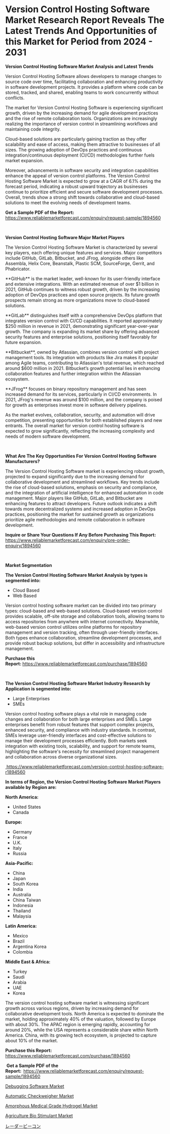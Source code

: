<p><h1>Version Control Hosting Software Market Research Report Reveals The Latest Trends And Opportunities of this Market for Period from 2024 - 2031</h1></p><p><strong>Version Control Hosting Software Market Analysis and Latest Trends</strong></p>
<p><p>Version Control Hosting Software allows developers to manage changes to source code over time, facilitating collaboration and enhancing productivity in software development projects. It provides a platform where code can be stored, tracked, and shared, enabling teams to work concurrently without conflicts. </p><p>The market for Version Control Hosting Software is experiencing significant growth, driven by the increasing demand for agile development practices and the rise of remote collaboration tools. Organizations are increasingly realizing the importance of version control in streamlining workflows and maintaining code integrity. </p><p>Cloud-based solutions are particularly gaining traction as they offer scalability and ease of access, making them attractive to businesses of all sizes. The growing adoption of DevOps practices and continuous integration/continuous deployment (CI/CD) methodologies further fuels market expansion. </p><p>Moreover, advancements in software security and integration capabilities enhance the appeal of version control platforms. The Version Control Hosting Software Market is expected to grow at a CAGR of 6.1% during the forecast period, indicating a robust upward trajectory as businesses continue to prioritize efficient and secure software development processes. Overall, trends show a strong shift towards collaborative and cloud-based solutions to meet the evolving needs of development teams.</p></p>
<p><strong>Get a Sample PDF of the Report:&nbsp;</strong> <a href="https://www.reliablemarketforecast.com/enquiry/request-sample/1894560?utm_campaign=1082&utm_medium=2&utm_source=Github&utm_content=ia&utm_term=24102024&utm_id=version-control-hosting-software">https://www.reliablemarketforecast.com/enquiry/request-sample/1894560</a></p>
<p>&nbsp;</p>
<p><strong>Version Control Hosting Software Major Market Players</strong></p>
<p><p>The Version Control Hosting Software Market is characterized by several key players, each offering unique features and services. Major competitors include GitHub, GitLab, Bitbucket, and JFrog, alongside others like Assembla, Helix Core, Beanstalk, Plastic SCM, SourceForge, Gerrit, and Phabricator.</p><p>**GitHub** is the market leader, well-known for its user-friendly interface and extensive integrations. With an estimated revenue of over $1 billion in 2021, GitHub continues to witness robust growth, driven by the increasing adoption of DevOps practices and open source projects. Its future growth prospects remain strong as more organizations move to cloud-based solutions.</p><p>**GitLab** distinguishes itself with a comprehensive DevOps platform that integrates version control with CI/CD capabilities. It reported approximately $250 million in revenue in 2021, demonstrating significant year-over-year growth. The company is expanding its market share by offering advanced security features and enterprise solutions, positioning itself favorably for future expansion.</p><p>**Bitbucket**, owned by Atlassian, combines version control with project management tools. Its integration with products like Jira makes it popular among Agile teams, contributing to Atlassian's total revenue, which reached around $600 million in 2021. Bitbucket’s growth potential lies in enhancing collaboration features and further integration within the Atlassian ecosystem.</p><p>**JFrog** focuses on binary repository management and has seen increased demand for its services, particularly in CI/CD environments. In 2021, JFrog's revenue was around $100 million, and the company is poised for growth as enterprises invest more in software delivery pipelines.</p><p>As the market evolves, collaboration, security, and automation will drive competition, presenting opportunities for both established players and new entrants. The overall market for version control hosting software is expected to grow significantly, reflecting the increasing complexity and needs of modern software development.</p></p>
<p>&nbsp;</p>
<p><strong>What Are The Key Opportunities For Version Control Hosting Software Manufacturers?</strong></p>
<p><p>The Version Control Hosting Software market is experiencing robust growth, projected to expand significantly due to the increasing demand for collaborative development and streamlined workflows. Key trends include the rise of cloud-based solutions, emphasis on security and compliance, and the integration of artificial intelligence for enhanced automation in code management. Major players like GitHub, GitLab, and Bitbucket are enhancing features to attract developers. Future outlook indicates a shift towards more decentralized systems and increased adoption in DevOps practices, positioning the market for sustained growth as organizations prioritize agile methodologies and remote collaboration in software development.</p></p>
<p><strong>Inquire or Share Your Questions If Any Before Purchasing This Report:</strong> <a href="https://www.reliablemarketforecast.com/enquiry/pre-order-enquiry/1894560?utm_campaign=1082&utm_medium=2&utm_source=Github&utm_content=ia&utm_term=24102024&utm_id=version-control-hosting-software">https://www.reliablemarketforecast.com/enquiry/pre-order-enquiry/1894560</a></p>
<p>&nbsp;</p>
<p><strong>Market Segmentation</strong></p>
<p><strong>The Version Control Hosting Software Market Analysis by types is segmented into:</strong></p>
<p><ul><li>Cloud Based</li><li>Web Based</li></ul></p>
<p><p>Version control hosting software market can be divided into two primary types: cloud-based and web-based solutions. Cloud-based version control provides scalable, off-site storage and collaboration tools, allowing teams to access repositories from anywhere with internet connectivity. Meanwhile, web-based version control utilizes online platforms for repository management and version tracking, often through user-friendly interfaces. Both types enhance collaboration, streamline development processes, and provide robust backup solutions, but differ in accessibility and infrastructure management.</p></p>
<p><strong>Purchase this Report:&nbsp;</strong><a href="https://www.reliablemarketforecast.com/purchase/1894560?utm_campaign=1082&utm_medium=2&utm_source=Github&utm_content=ia&utm_term=24102024&utm_id=version-control-hosting-software">https://www.reliablemarketforecast.com/purchase/1894560</a></p>
<p>&nbsp;</p>
<p><strong>The Version Control Hosting Software Market Industry Research by Application is segmented into:</strong></p>
<p><ul><li>Large Enterprises</li><li>SMEs</li></ul></p>
<p><p>Version control hosting software plays a vital role in managing code changes and collaboration for both large enterprises and SMEs. Large enterprises benefit from robust features that support complex projects, enhanced security, and compliance with industry standards. In contrast, SMEs leverage user-friendly interfaces and cost-effective solutions to manage their development processes efficiently. Both markets seek integration with existing tools, scalability, and support for remote teams, highlighting the software's necessity for streamlined project management and collaboration across diverse organizational sizes.</p></p>
<p><a href="https://www.reliablemarketforecast.com/version-control-hosting-software-r1894560?utm_campaign=1082&utm_medium=2&utm_source=Github&utm_content=ia&utm_term=24102024&utm_id=version-control-hosting-software">&nbsp;https://www.reliablemarketforecast.com/version-control-hosting-software-r1894560</a></p>
<p><strong>In terms of Region, the Version Control Hosting Software Market Players available by Region are:</strong></p>
<p>
    <p> <strong> North America: </strong>
        <ul>
            <li>United States</li>
            <li>Canada</li>
        </ul>
        </p> 
    <p> <strong> Europe: </strong>
        <ul>
            <li>Germany</li>
            <li>France</li>
            <li>U.K.</li>
            <li>Italy</li>
            <li>Russia</li>
        </ul>
        </p> 
    <p> <strong> Asia-Pacific: </strong>
        <ul>
            <li>China</li>
            <li>Japan</li>
            <li>South Korea</li>
            <li>India</li>
            <li>Australia</li>
            <li>China Taiwan</li>
            <li>Indonesia</li>
            <li>Thailand</li>
            <li>Malaysia</li>
        </ul>
        </p> 
    <p> <strong> Latin America: </strong>
        <ul>
            <li>Mexico</li>
            <li>Brazil</li>
            <li>Argentina Korea</li>
            <li>Colombia</li>
        </ul>
        </p> 
    <p> <strong> Middle East & Africa: </strong>
        <ul>
            <li>Turkey</li>
            <li>Saudi</li>
            <li>Arabia</li>
            <li>UAE</li>
            <li>Korea</li>
        </ul>
    </p>
    </p>
<p><p>The version control hosting software market is witnessing significant growth across various regions, driven by increasing demand for collaborative development tools. North America is expected to dominate the market, holding approximately 40% of the valuation, followed by Europe with about 30%. The APAC region is emerging rapidly, accounting for around 20%, while the USA represents a considerable share within North America. China, with its growing tech ecosystem, is projected to capture about 10% of the market.</p></p>
<p><strong>Purchase this Report: </strong><a href="https://www.reliablemarketforecast.com/purchase/1894560?utm_campaign=1082&utm_medium=2&utm_source=Github&utm_content=ia&utm_term=24102024&utm_id=version-control-hosting-software">https://www.reliablemarketforecast.com/purchase/1894560</a></p>
<p>&nbsp;<strong>Get a Sample PDF of the Report:&nbsp;&nbsp;</strong><a href="https://www.reliablemarketforecast.com/enquiry/request-sample/1894560?utm_campaign=1082&utm_medium=2&utm_source=Github&utm_content=ia&utm_term=24102024&utm_id=version-control-hosting-software">https://www.reliablemarketforecast.com/enquiry/request-sample/1894560</a></p>
<p><strong></strong></p>
<p><p><a href="https://github.com/kymakles68e5/Market-Research-Report-List-1/blob/main/debugging-software-market.md?utm_campaign=1082&utm_medium=2&utm_source=Github&utm_content=ia&utm_term=24102024&utm_id=version-control-hosting-software">Debugging Software Market</a></p><p><a href="https://issuu.com/reportprime-2/docs/automatic-checkweigher-market-size-_5a7846b58a8321?utm_campaign=1082&utm_medium=2&utm_source=Github&utm_content=ia&utm_term=24102024&utm_id=version-control-hosting-software">Automatic Checkweigher Market</a></p><p><a href="https://www.linkedin.com/pulse/navigating-global-amorphous-medical-grade-hydrogel-market-ei2sf?utm_campaign=1082&utm_medium=2&utm_source=Github&utm_content=ia&utm_term=24102024&utm_id=version-control-hosting-software">Amorphous Medical Grade Hydrogel Market</a></p><p><a href="https://www.linkedin.com/pulse/global-agriculture-bio-stimulant-market-analysis-key-trends-hjx7f?utm_campaign=1082&utm_medium=2&utm_source=Github&utm_content=ia&utm_term=24102024&utm_id=version-control-hosting-software">Agriculture Bio Stimulant Market</a></p><p><a href="https://github.com/lababdou/Market-Research-Report-List-6/blob/main/960293720218.md?utm_campaign=1082&utm_medium=2&utm_source=Github&utm_content=ia&utm_term=24102024&utm_id=version-control-hosting-software">レーダービーコン</a></p></p>